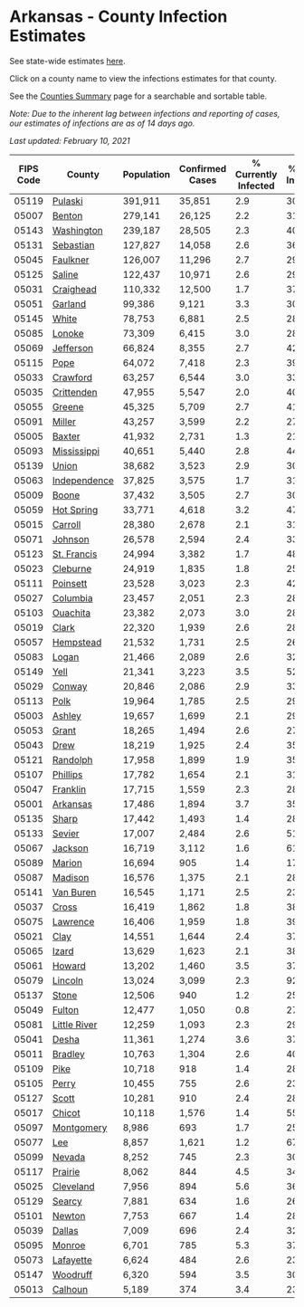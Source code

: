 # Arkansas - County Infection Estimates

See state-wide estimates [here](/infections/us-ar).

Click on a county name to view the infections estimates for that county.

See the [Counties Summary](/infections/summary-counties) page for a searchable and sortable table.

*Note: Due to the inherent lag between infections and reporting of cases, our estimates of infections are as of 14 days ago.*

*Last updated: February 10, 2021*

|   FIPS Code |                       County |   Population |   Confirmed Cases |   % Currently Infected |   % Total Infected |
|-------------|------------------------------|--------------|-------------------|------------------------|--------------------|
|       05119 |           [Pulaski](pulaski) |      391,911 |            35,851 |                    2.9 |               30.6 |
|       05007 |             [Benton](benton) |      279,141 |            26,125 |                    2.2 |               31.5 |
|       05143 |     [Washington](washington) |      239,187 |            28,505 |                    2.3 |               40.6 |
|       05131 |       [Sebastian](sebastian) |      127,827 |            14,058 |                    2.6 |               36.7 |
|       05045 |         [Faulkner](faulkner) |      126,007 |            11,296 |                    2.7 |               29.7 |
|       05125 |             [Saline](saline) |      122,437 |            10,971 |                    2.6 |               29.5 |
|       05031 |       [Craighead](craighead) |      110,332 |            12,500 |                    1.7 |               37.6 |
|       05051 |           [Garland](garland) |       99,386 |             9,121 |                    3.3 |               30.2 |
|       05145 |               [White](white) |       78,753 |             6,881 |                    2.5 |               28.5 |
|       05085 |             [Lonoke](lonoke) |       73,309 |             6,415 |                    3.0 |               28.3 |
|       05069 |       [Jefferson](jefferson) |       66,824 |             8,355 |                    2.7 |               42.4 |
|       05115 |                 [Pope](pope) |       64,072 |             7,418 |                    2.3 |               39.1 |
|       05033 |         [Crawford](crawford) |       63,257 |             6,544 |                    3.0 |               33.9 |
|       05035 |     [Crittenden](crittenden) |       47,955 |             5,547 |                    2.0 |               40.1 |
|       05055 |             [Greene](greene) |       45,325 |             5,709 |                    2.7 |               41.4 |
|       05091 |             [Miller](miller) |       43,257 |             3,599 |                    2.2 |               27.5 |
|       05005 |             [Baxter](baxter) |       41,932 |             2,731 |                    1.3 |               21.2 |
|       05093 |   [Mississippi](mississippi) |       40,651 |             5,440 |                    2.8 |               44.9 |
|       05139 |               [Union](union) |       38,682 |             3,523 |                    2.9 |               30.4 |
|       05063 | [Independence](independence) |       37,825 |             3,575 |                    1.7 |               31.6 |
|       05009 |               [Boone](boone) |       37,432 |             3,505 |                    2.7 |               30.5 |
|       05059 |     [Hot Spring](hot-spring) |       33,771 |             4,618 |                    3.2 |               47.6 |
|       05015 |           [Carroll](carroll) |       28,380 |             2,678 |                    2.1 |               31.3 |
|       05071 |           [Johnson](johnson) |       26,578 |             2,594 |                    2.4 |               33.5 |
|       05123 |   [St. Francis](st.-francis) |       24,994 |             3,382 |                    1.7 |               48.0 |
|       05023 |         [Cleburne](cleburne) |       24,919 |             1,835 |                    1.8 |               25.8 |
|       05111 |         [Poinsett](poinsett) |       23,528 |             3,023 |                    2.3 |               42.5 |
|       05027 |         [Columbia](columbia) |       23,457 |             2,051 |                    2.3 |               28.6 |
|       05103 |         [Ouachita](ouachita) |       23,382 |             2,073 |                    3.0 |               28.9 |
|       05019 |               [Clark](clark) |       22,320 |             1,939 |                    2.6 |               28.9 |
|       05057 |       [Hempstead](hempstead) |       21,532 |             1,731 |                    2.5 |               26.6 |
|       05083 |               [Logan](logan) |       21,466 |             2,089 |                    2.6 |               32.0 |
|       05149 |                 [Yell](yell) |       21,341 |             3,223 |                    3.5 |               52.4 |
|       05029 |             [Conway](conway) |       20,846 |             2,086 |                    2.9 |               33.0 |
|       05113 |                 [Polk](polk) |       19,964 |             1,785 |                    2.5 |               29.3 |
|       05003 |             [Ashley](ashley) |       19,657 |             1,699 |                    2.1 |               29.2 |
|       05053 |               [Grant](grant) |       18,265 |             1,494 |                    2.6 |               27.1 |
|       05043 |                 [Drew](drew) |       18,219 |             1,925 |                    2.4 |               35.1 |
|       05121 |         [Randolph](randolph) |       17,958 |             1,899 |                    1.9 |               35.3 |
|       05107 |         [Phillips](phillips) |       17,782 |             1,654 |                    2.1 |               31.2 |
|       05047 |         [Franklin](franklin) |       17,715 |             1,559 |                    2.3 |               28.7 |
|       05001 |         [Arkansas](arkansas) |       17,486 |             1,894 |                    3.7 |               35.3 |
|       05135 |               [Sharp](sharp) |       17,442 |             1,493 |                    1.4 |               28.3 |
|       05133 |             [Sevier](sevier) |       17,007 |             2,484 |                    2.6 |               51.3 |
|       05067 |           [Jackson](jackson) |       16,719 |             3,112 |                    1.6 |               61.0 |
|       05089 |             [Marion](marion) |       16,694 |               905 |                    1.4 |               17.6 |
|       05087 |           [Madison](madison) |       16,576 |             1,375 |                    2.1 |               28.1 |
|       05141 |       [Van Buren](van-buren) |       16,545 |             1,171 |                    2.5 |               23.7 |
|       05037 |               [Cross](cross) |       16,419 |             1,862 |                    1.8 |               38.0 |
|       05075 |         [Lawrence](lawrence) |       16,406 |             1,959 |                    1.8 |               39.9 |
|       05021 |                 [Clay](clay) |       14,551 |             1,644 |                    2.4 |               37.1 |
|       05065 |               [Izard](izard) |       13,629 |             1,623 |                    2.1 |               38.6 |
|       05061 |             [Howard](howard) |       13,202 |             1,460 |                    3.5 |               37.3 |
|       05079 |           [Lincoln](lincoln) |       13,024 |             3,099 |                    2.3 |               92.5 |
|       05137 |               [Stone](stone) |       12,506 |               940 |                    1.2 |               25.1 |
|       05049 |             [Fulton](fulton) |       12,477 |             1,050 |                    0.8 |               27.6 |
|       05081 | [Little River](little-river) |       12,259 |             1,093 |                    2.3 |               29.7 |
|       05041 |               [Desha](desha) |       11,361 |             1,274 |                    3.6 |               37.6 |
|       05011 |           [Bradley](bradley) |       10,763 |             1,304 |                    2.6 |               40.8 |
|       05109 |                 [Pike](pike) |       10,718 |               918 |                    1.4 |               28.5 |
|       05105 |               [Perry](perry) |       10,455 |               755 |                    2.6 |               23.1 |
|       05127 |               [Scott](scott) |       10,281 |               910 |                    2.4 |               28.9 |
|       05017 |             [Chicot](chicot) |       10,118 |             1,576 |                    1.4 |               55.9 |
|       05097 |     [Montgomery](montgomery) |        8,986 |               693 |                    1.7 |               25.1 |
|       05077 |                   [Lee](lee) |        8,857 |             1,621 |                    1.2 |               67.2 |
|       05099 |             [Nevada](nevada) |        8,252 |               745 |                    2.3 |               30.4 |
|       05117 |           [Prairie](prairie) |        8,062 |               844 |                    4.5 |               34.2 |
|       05025 |       [Cleveland](cleveland) |        7,956 |               894 |                    5.6 |               36.8 |
|       05129 |             [Searcy](searcy) |        7,881 |               634 |                    1.6 |               26.8 |
|       05101 |             [Newton](newton) |        7,753 |               667 |                    1.4 |               28.8 |
|       05039 |             [Dallas](dallas) |        7,009 |               696 |                    2.4 |               32.9 |
|       05095 |             [Monroe](monroe) |        6,701 |               785 |                    5.3 |               37.8 |
|       05073 |       [Lafayette](lafayette) |        6,624 |               484 |                    2.6 |               23.8 |
|       05147 |         [Woodruff](woodruff) |        6,320 |               594 |                    3.5 |               30.7 |
|       05013 |           [Calhoun](calhoun) |        5,189 |               374 |                    3.4 |               23.2 |